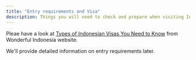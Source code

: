 ```yaml
---
title: "Entry requirements and Visa"
description: Things you will need to check and prepare when visiting Indonesia
---
```


Pleae have a look at [Types of Indonesian Visas You Need to Know](https://www.indonesia.travel/gb/en/trip-ideas/types-of-Indonesian-visas-you-need-to-know) from Wonderful Indonesia website.

We'll provide detailed information on entry requirements later.